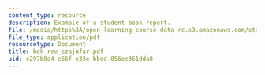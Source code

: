 ```yaml
---
content_type: resource
description: Example of a student book report.
file: /media/https%3A/open-learning-course-data-rc.s3.amazonaws.com/sts-471j-engineering-apollo-the-moon-project-as-a-complex-system-spring-2007/c297b8e4e66fe33ebbdd856ee361dda8_bok_rev_szajnfar.pdf
file_type: application/pdf
resourcetype: Document
title: bok_rev_szajnfar.pdf
uid: c297b8e4-e66f-e33e-bbdd-856ee361dda8
---
```

